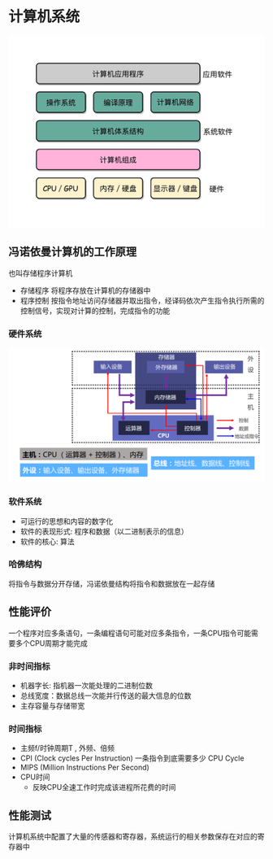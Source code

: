# 计算机系统

![计算机系统架构](/assets/202262121138.webp)

## 冯诺依曼计算机的工作原理

也叫存储程序计算机

- 存储程序 将程序存放在计算机的存储器中
- 程序控制 按指令地址访问存储器并取出指令，经译码依次产生指令执行所需的控制信号，实现对计算的控制，完成指令的功能

### 硬件系统

![冯诺依曼计算机组成](/assets/批注%202020-01-04%20153318.png)

### 软件系统

- 可运行的思想和内容的数字化
- 软件的表现形式: 程序和数据（以二进制表示的信息）
- 软件的核心: 算法

### 哈佛结构

将指令与数据分开存储，冯诺依曼结构将指令和数据放在一起存储

## 性能评价

一个程序对应多条语句，一条编程语句可能对应多条指令，一条CPU指令可能需要多个CPU周期才能完成

### 非时间指标

- 机器字长: 指机器一次能处理的二进制位数
- 总线宽度：数据总线一次能并行传送的最大信息的位数
- 主存容量与存储带宽

### 时间指标

- 主频f/时钟周期T , 外频、倍频
- CPI (Clock cycles Per Instruction) 一条指令到底需要多少 CPU Cycle
- MIPS (Million Instructions Per Second)
- CPU时间
  - 反映CPU全速工作时完成该进程所花费的时间

## 性能测试

计算机系统中配置了大量的传感器和寄存器，系统运行的相关参数保存在对应的寄存器中

